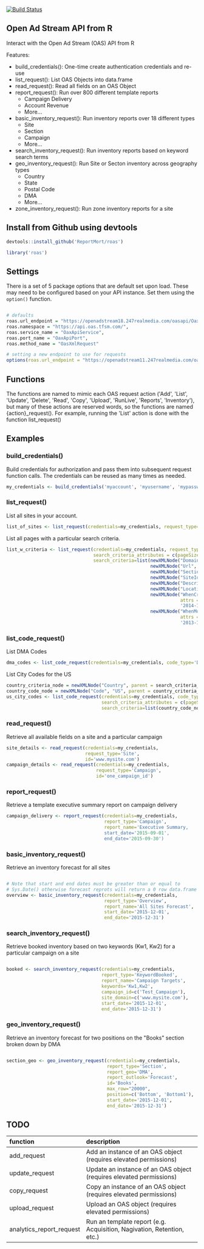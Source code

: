 <!-- README.md is generated from README.Rmd. Please edit that file -->
[![Build Status](https://travis-ci.org/ReportMort/roas.svg?branch=master)](https://travis-ci.org/ReportMort/roas)

Open Ad Stream API from R
-------------------------

Interact with the Open Ad Stream (OAS) API from R

Features:

-   build\_credentials(): One-time create authentication credentials and re-use
-   list\_request(): List OAS Objects into data.frame
-   read\_request(): Read all fields on an OAS Object
-   report\_request(): Run over 800 different template reports
    -   Campaign Delivery
    -   Account Revenue
    -   More...
-   basic\_inventory\_request(): Run inventory reports over 18 different types
    -   Site
    -   Section
    -   Campaign
    -   More...
-   search\_inventory\_request(): Run inventory reports based on keyword search terms
-   geo\_inventory\_request(): Run Site or Secton inventory across geography types
    -   Country
    -   State
    -   Postal Code
    -   DMA
    -   More...
-   zone\_inventory\_request(): Run zone inventory reports for a site

Install from Github using devtools
----------------------------------

``` r
devtools::install_github('ReportMort/roas')
```

``` r
library('roas')
```

Settings
--------

There is a set of 5 package options that are default set upon load. These may need to be configured based on your API instance. Set them using the `option()` function.

``` r

# defaults
roas.url_endpoint = "https://openadstream18.247realmedia.com/oasapi/OaxApi",
roas.namespace = "https://api.oas.tfsm.com/",
roas.service_name = "OaxApiService",
roas.port_name = "OaxApiPort",
roas.method_name = "OasXmlRequest"

# setting a new endpoint to use for requests
options(roas.url_endpoint = "https://openadstream11.247realmedia.com/oasapi/OaxApi")
```

Functions
---------

The functions are named to mimic each OAS request action ('Add', 'List', 'Update', 'Delete', 'Read', 'Copy', 'Upload', 'RunLive', 'Reports', 'Inventory'), but many of these actions are reserved words, so the functions are named {action}\_request(). For example, running the 'List' action is done with the function list\_request()

Examples
--------

### build\_credentials()

Build credentials for authorization and pass them into subsequent request function calls. The credentials can be reused as many times as needed.

``` r
my_credentials <- build_credentials('myaccount', 'myusername', 'mypassword')
```

### list\_request()

List all sites in your account.

``` r
list_of_sites <- list_request(credentials=my_credentials, request_type='Site')
```

List all pages with a particular search criteria.

``` r
list_w_criteria <- list_request(credentials=my_credentials, request_type='Page', 
                                search_criteria_attributes = c(pageSize=100), 
                                search_criteria=list(newXMLNode("Domain", "mySite"), 
                                                     newXMLNode("Url", "001"), 
                                                     newXMLNode("SectionId", "Ar%ves"), 
                                                     newXMLNode("SiteId", "ApiSite"), 
                                                     newXMLNode("Description", "My Page"), 
                                                     newXMLNode("LocationKey", "7"), 
                                                     newXMLNode("WhenCreated", 
                                                                attrs = c(condition = "GT"), 
                                                                '2014-12-31'), 
                                                     newXMLNode("WhenModified", 
                                                                attrs = c(condition = "GT"), 
                                                                '2013-12-31')))
```

### list\_code\_request()

List DMA Codes

``` r
dma_codes <- list_code_request(credentials=my_credentials, code_type='DMA')
```

List City Codes for the US

``` r
country_criteria_node = newXMLNode("Country", parent = search_criteria_node)
country_code_node = newXMLNode("Code", "US", parent = country_criteria_node)
us_city_codes <- list_code_request(credentials=my_credentials, code_type='City', 
                                   search_criteria_attributes = c(pageSize="20000"), 
                                   search_criteria=list(country_code_node))
```

### read\_request()

Retrieve all available fields on a site and a particular campaign

``` r
site_details <- read_request(credentials=my_credentials, 
                             request_type='Site', 
                             id='www.mysite.com')
campaign_details <- read_request(credentials=my_credentials, 
                                 request_type='Campaign', 
                                 id='one_campaign_id')
```

### report\_request()

Retrieve a template executive summary report on campaign delivery

``` r
campaign_delivery <- report_request(credentials=my_credentials, 
                                    report_type='Campaign',
                                    report_name='Executive Summary,
                                    start_date='2015-09-01', 
                                    end_date='2015-09-30')
```

### basic\_inventory\_request()

Retrieve an inventory forecast for all sites

``` r

# Note that start and end dates must be greater than or equal to 
# Sys.Date() otherwise forecast reprots will return a 0 row data.frame
overview <- basic_inventory_request(credentials=my_credentials, 
                                    report_type='Overview', 
                                    report_name='All Sites Forecast',
                                    start_date='2015-12-01', 
                                    end_date='2015-12-31')
```

### search\_inventory\_request()

Retrieve booked inventory based on two keywords (Kw1, Kw2) for a particular campaign on a site

``` r

booked <- search_inventory_request(credentials=my_credentials, 
                                   report_type='KeywordBooked', 
                                   report_name='Campaign Targets',
                                   keywords='Kw1,Kw2',
                                   campaign_id=c('Test_Campaign'),
                                   site_domain=c('www.mysite.com'),
                                   start_date='2015-12-01', 
                                   end_date='2015-12-31')
```

### geo\_inventory\_request()

Retrieve an inventory forecast for two positions on the "Books" section broken down by DMA

``` r

section_geo <- geo_inventory_request(credentials=my_credentials, 
                                     report_type='Section', 
                                     report_geo='DMA',
                                     report_outlook='Forecast',
                                     id='Books',
                                     max_row="20000",
                                     position=c('Bottom', 'Bottom1'),
                                     start_date='2015-12-01', 
                                     end_date='2015-12-31')
```

TODO
----

| function                   | description                                                            |
|:---------------------------|:-----------------------------------------------------------------------|
| add\_request               | Add an instance of an OAS object (requires elevated permissions)       |
| update\_request            | Update an instance of an OAS object (requires elevated permissions)    |
| copy\_request              | Copy an instance of an OAS object (requires elevated permissions)      |
| upload\_request            | Upload an OAS object (requires elevated permissions)                   |
| analytics\_report\_request | Run an template report (e.g. Acquisition, Nagivation, Retention, etc.) |
